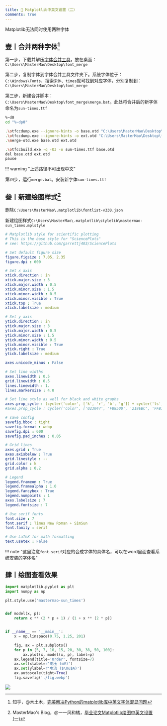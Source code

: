 ```yaml
---
title: 🍓 Matplotlib中英文设置（二）
comments: true
---
```

Matplotlib无法同时使用两种字体

## 壹丨合并两种字体[^1]

第一步，下载并解压[字体合并工具](https://github.com/nowar-fonts/Warcraft-Font-Merger)，放在桌面：`C:\Users\MasterMao\Desktop\font_merge`

第二步，复制字体到字体合并工具文件夹下。系统字体位于：`C:\Windows\Fonts`，搜索`宋体`、`times`就可找到对应字体，分别复制到：`C:\Users\MasterMao\Desktop\font_merge`

第三步，新建合并脚本：`C:\Users\MasterMao\Desktop\font_merge\merge.bat`。此处将合并后的新字体命名为`sun-times.ttf`

```bash
%~d0
cd "%~dp0"

.\otfccdump.exe --ignore-hints -o base.otd "C:\Users\MasterMao\Desktop\font_merge\simsun.ttc"
.\otfccdump.exe --ignore-hints -o ext.otd "C:\Users\MasterMao\Desktop\font_merge\times.ttf"
.\merge-otd.exe base.otd ext.otd

.\otfccbuild.exe -q -O3 -o sun-times.ttf base.otd
del base.otd ext.otd
pause
```

!!! warning "上述路径不可出现中文"

第四步，运行`merge.bat`。安装新字体`sum-times.ttf`

## 叁丨新建绘图样式[^2]

删除`C:\Users\MasterMao\.matplotlib\fontlist-v330.json`

新建绘图样式`C:\Users\MasterMao\.matplotlib\stylelib\mastermao-sun_times.mplstyle`

```yaml
# Matplotlib style for scientific plotting
# This is the base style for "SciencePlots"
# see: https://github.com/garrettj403/SciencePlots

# Set default figure size
figure.figsize : 7.05, 2.35
figure.dpi : 600

# Set x axis
xtick.direction : in
xtick.major.size : 3
xtick.major.width : 0.5
xtick.minor.size : 1.5
xtick.minor.width : 0.5
xtick.minor.visible : True
xtick.top : True
xtick.labelsize : medium

# Set y axis
ytick.direction : in
ytick.major.size : 3
ytick.major.width : 0.5
ytick.minor.size : 1.5
ytick.minor.width : 0.5
ytick.minor.visible : True
ytick.right : True
ytick.labelsize : medium

axes.unicode_minus : False

# Set line widths
axes.linewidth : 0.5
grid.linewidth : 0.5
lines.linewidth : 1.
lines.markersize : 4.0

# Set line style as well for black and white graphs
axes.prop_cycle : (cycler('color', ['k', 'r', 'b', 'g']) + cycler('ls', ['-', '--', ':', '-.']))
#axes.prop_cycle : cycler('color', ['023047', 'FB8500', '219EBC', 'FFB703','8ECAE6','2A9D8F','F4A261'])

# save config
savefig.bbox : tight
savefig.format : webp
savefig.dpi : 600
savefig.pad_inches : 0.05

# Grid lines
axes.grid : True
axes.axisbelow : True
grid.linestyle : --
grid.color : k
grid.alpha : 0.2

# Legend
legend.frameon : True
legend.framealpha : 1.0
legend.fancybox : True
legend.numpoints : 1
axes.labelsize : 7
legend.fontsize : 7

# Use serif fonts
font.size : 7
font.serif : Times New Roman + SimSun
font.family : serif

# Use LaTeX for math formatting
text.usetex : False
```

!!! note "这里注意`font.serif`对应的合成字体的具体名，可以在word里面查看系统安装的字体名"

## 肆丨绘图查看效果

```python
import matplotlib.pyplot as plt
import numpy as np

plt.style.use('mastermao-sun_times')


def model(x, p):
    return x ** (2 * p + 1) / (1 + x ** (2 * p))


if __name__ == '__main__':
    x = np.linspace(0.75, 1.25, 201)

    fig, ax = plt.subplots()
    for p in [5, 7, 10, 15, 20, 30, 38, 50, 100]:
        ax.plot(x, model(x, p), label=p)
    ax.legend(title='Order', fontsize=7)
    ax.set(xlabel=r'电压 (mV)')
    ax.set(ylabel=r'电流 ($\mu$A)')
    ax.autoscale(tight=True)
    fig.savefig('./fig.webp')

```

<img src="https://my-gallery-1306340269.cos.ap-beijing.myqcloud.com/mastermao/fig.webp"/>



[^1]: 知乎，@木土木，[完美解决Python的matplotlib库中英文字体混显问题](https://zhuanlan.zhihu.com/p/501395717)
[^2]: MasterMao's Blog，@一一风和橘，[毕业论文Matplotlib绘图中英文设置(一)](https://mastermao.cn/2022/05/31/Python/%E6%AF%95%E4%B8%9A%E8%AE%BA%E6%96%87Matplotlib%E7%BB%98%E5%9B%BE%E4%B8%AD%E8%8B%B1%E6%96%87%E8%AE%BE%E7%BD%AE%EF%BC%88%E4%B8%80%EF%BC%89/)
